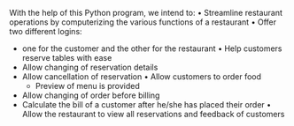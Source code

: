 With the help of this Python program, we intend to:
•	Streamline restaurant operations by computerizing the various functions of a restaurant 
•	Offer two different logins:
  - one for the customer and the other for the restaurant
•	Help customers reserve tables with ease 
  - Allow changing of reservation details 
  - Allow cancellation of reservation
•	Allow customers to order food 
	- Preview of menu is provided
  -	Allow changing of order before billing 
  -	Calculate the bill of a customer after he/she has placed their order
•	Allow the restaurant to view all reservations and feedback of customers
